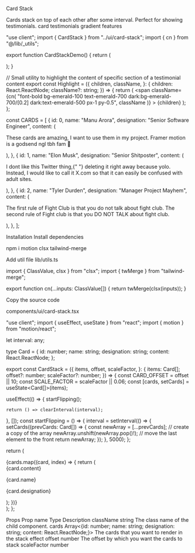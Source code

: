 Card Stack

Cards stack on top of each other after some interval. Perfect for showing testimonials.
card
testimonials
gradient
features

"use client";
import { CardStack } from "../ui/card-stack";
import { cn } from "@/lib/\_utils";

export function CardStackDemo() {
return (
<div className="h-[40rem] flex items-center justify-center w-full">
<CardStack items={CARDS} />
</div>
);
}

// Small utility to highlight the content of specific section of a testimonial content
export const Highlight = ({
children,
className,
}: {
children: React.ReactNode;
className?: string;
}) => {
return (
<span
className={cn(
"font-bold bg-emerald-100 text-emerald-700 dark:bg-emerald-700/[0.2] dark:text-emerald-500 px-1 py-0.5",
className
)} >
{children}
</span>
);
};

const CARDS = [
{
id: 0,
name: "Manu Arora",
designation: "Senior Software Engineer",
content: (
<p>
These cards are amazing, <Highlight>I want to use them</Highlight> in my
project. Framer motion is a godsend ngl tbh fam 🙏
</p>
),
},
{
id: 1,
name: "Elon Musk",
designation: "Senior Shitposter",
content: (
<p>
I dont like this Twitter thing,{" "}
<Highlight>deleting it right away</Highlight> because yolo. Instead, I
would like to call it <Highlight>X.com</Highlight> so that it can easily
be confused with adult sites.
</p>
),
},
{
id: 2,
name: "Tyler Durden",
designation: "Manager Project Mayhem",
content: (
<p>
The first rule of
<Highlight>Fight Club</Highlight> is that you do not talk about fight
club. The second rule of
<Highlight>Fight club</Highlight> is that you DO NOT TALK about fight
club.
</p>
),
},
];

Installation
Install dependencies

npm i motion clsx tailwind-merge

Add util file
lib/utils.ts

import { ClassValue, clsx } from "clsx";
import { twMerge } from "tailwind-merge";

export function cn(...inputs: ClassValue[]) {
return twMerge(clsx(inputs));
}

Copy the source code

components/ui/card-stack.tsx

"use client";
import { useEffect, useState } from "react";
import { motion } from "motion/react";

let interval: any;

type Card = {
id: number;
name: string;
designation: string;
content: React.ReactNode;
};

export const CardStack = ({
items,
offset,
scaleFactor,
}: {
items: Card[];
offset?: number;
scaleFactor?: number;
}) => {
const CARD_OFFSET = offset || 10;
const SCALE_FACTOR = scaleFactor || 0.06;
const [cards, setCards] = useState<Card[]>(items);

useEffect(() => {
startFlipping();

    return () => clearInterval(interval);

}, []);
const startFlipping = () => {
interval = setInterval(() => {
setCards((prevCards: Card[]) => {
const newArray = [...prevCards]; // create a copy of the array
newArray.unshift(newArray.pop()!); // move the last element to the front
return newArray;
});
}, 5000);
};

return (
<div className="relative  h-60 w-60 md:h-60 md:w-96">
{cards.map((card, index) => {
return (
<motion.div
key={card.id}
className="absolute dark:bg-black bg-white h-60 w-60 md:h-60 md:w-96 rounded-3xl p-4 shadow-xl border border-neutral-200 dark:border-white/[0.1] shadow-black/[0.1] dark:shadow-white/[0.05] flex flex-col justify-between"
style={{
              transformOrigin: "top center",
            }}
animate={{
              top: index * -CARD_OFFSET,
              scale: 1 - index * SCALE_FACTOR, // decrease scale for cards that are behind
              zIndex: cards.length - index, //  decrease z-index for the cards that are behind
            }} >
<div className="font-normal text-neutral-700 dark:text-neutral-200">
{card.content}
</div>
<div>
<p className="text-neutral-500 font-medium dark:text-white">
{card.name}
</p>
<p className="text-neutral-400 font-normal dark:text-neutral-200">
{card.designation}
</p>
</div>
</motion.div>
);
})}
</div>
);
};

Props
Prop name Type Description
className string The class name of the child component.
cards Array<{id: number; name: string; designation: string; content: React.ReactNode;}> The cards that you want to render in the stack effect
offset number The offset by which you want the cards to stack
scaleFactor number
